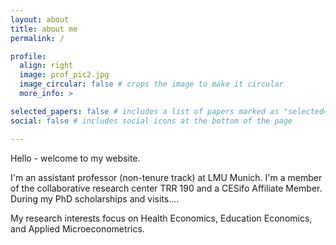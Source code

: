 ```yaml
---
layout: about
title: about me
permalink: /

profile:
  align: right
  image: prof_pic2.jpg
  image_circular: false # crops the image to make it circular
  more_info: >

selected_papers: false # includes a list of papers marked as "selected={true}"
social: false # includes social icons at the bottom of the page

---
```


Hello - welcome to my website.

I'm an assistant professor (non-tenure track) at LMU Munich. I'm a member of the collaborative research center TRR 190 and a CESifo Affiliate Member. 
During my PhD scholarships and visits....

My research interests focus on Health Economics, Education Economics, and Applied Microeconometrics.
